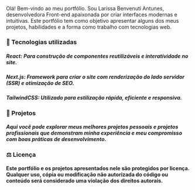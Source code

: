 Olá! Bem-vindo ao meu portfólio. Sou Larissa Benvenuti Antunes, desenvolvedora Front-end apaixonada por criar interfaces modernas e intuitivas. Este portfólio tem como objetivo apresentar alguns dos meus projetos, habilidades e a forma como trabalho com tecnologias web.

### 🚀 Tecnologias utilizadas
##### React: Para construção de componentes reutilizáveis e interatividade no site.
##### Next.js: Framework para criar o site com renderização do lado servidor (SSR) e otimização de SEO.
##### TailwindCSS: Utilizado para estilização rápida, eficiente e responsiva.

### 📂 Projetos
##### Aqui você pode explorar meus melhores projetos pessoais e projetos profissionais que demonstram minha experiência e meu compromisso com boas práticas de desenvolvimento.

### ⚖️ Licença
#### Este portfólio e os projetos apresentados nele são protegidos por licença. Qualquer uso, cópia ou modificação não autorizada do código ou conteúdo será considerado uma violação dos direitos autorais.
